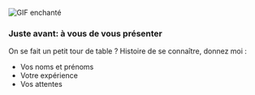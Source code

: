 ![GIF enchanté](https://media2.giphy.com/media/10a9ikXNvR9MXe/giphy.gif?cid=ecf05e4757qd674zna4tglexrjj43ux5e2sq2trecek8uipn&rid=giphy.gif)

### Juste avant: à vous de vous présenter

On se fait un petit tour de table ? Histoire de se connaître, donnez moi :

- Vos noms et prénoms
- Votre expérience
- Vos attentes

